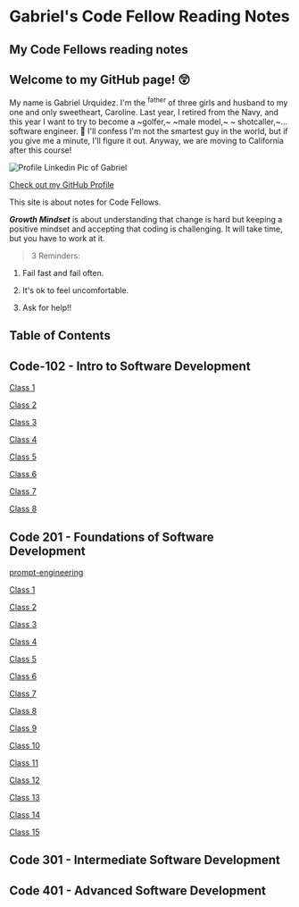 # Gabriel's Code Fellow Reading Notes
 
## **My Code Fellows reading notes**

## Welcome to my GitHub page! 😲

My name is Gabriel Urquidez.  I'm the <sup>father</sup> of three girls and husband to my one and only sweetheart, Caroline.  Last year, I retired from the Navy, and this year I want to try to become a ~golfer,~ ~male model,~ ~ shotcaller,~... software engineer. 😬 I'll confess I'm not the smartest guy in the world, but if you give me a minute, I'll figure it out. Anyway, we are moving to California after this course!  

![Profile Linkedin Pic of Gabriel](https://github.com/sailorgabe/reading-notes-2/blob/main/Profile%20picture%20codefellows.jpg)

[Check out my GitHub Profile](https://github.com/sailorgabe)

This site is about notes for Code Fellows.

***Growth Mindset*** is about understanding that change is hard but keeping a positive mindset and accepting that coding is challenging. It will take time, but you have to work at it.

>3 Reminders:

1. Fail fast and fail often.

1. It's ok to feel uncomfortable.

1. Ask for help!!

## Table of Contents

## **Code-102 - Intro to Software Development**

[Class 1](102/class-01.md)

[Class 2](102/class-02.md)

[Class 3](102/class-03.md)

[Class 4](102/class-04.md)

[Class 5](102/class-05.md)

[Class 6](102/class-06.md)

[Class 7](102/class-07.md)

[Class 8](102/class-08.md)

## **Code 201 - Foundations of Software Development**

[prompt-engineering](https://github.com/sailorgabe/reading-notes/blob/main/prompt-engineering.md)

[Class 1](201/class-01.md)

[Class 2](201/class-02.md)

[Class 3](201/class-03.md)

[Class 4](201/class-04.md)

[Class 5](201/class-05.md)

[Class 6](201/class-06.md)

[Class 7](201/class-07.md)

[Class 8](201/class-08.md)

[Class 9](201/class-09.md)

[Class 10](201/class-10.md)

[Class 11](201/class-11.md)

[Class 12](201/class-12.md)

[Class 13](201/class-13.md)

[Class 14](201/class-14.md)

[Class 15](201/class-15.md)

## **Code 301 - Intermediate Software Development**

## **Code 401 - Advanced Software Development**



